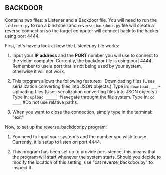 ## BACKDOOR 

Contains two files: a Listener and a Backdoor file. 
You will need to run the `listener.py` to run a bind shell and  `reverse_backdoor.py` file will create a reverse
connection so the target computer will connect back to the hacker using port 4444.

First, let's have a look at how the Listener.py file works:

1. Input your **IP address** and the **PORT** number you will use to connect to the victim computer. 
Currently, the backdoor file is using port 4444. Remember to use a port that is not being used by your system, otherwise it will not work.

2. This program allows the following features: 
  -Downloading files (Uses serialization converting files into JSON objects.) Type in: `download ___`
  -Uploading files (Uses serialization converting files into JSON objects.) Type in: `upload _____`
  -Navegate throught the file system. Type in: `cd ____` #Do not use relative paths. 

3. When you want to close the connection, simply type in the terminal:
"exit" 


Now, to set up the reverse_backdoor.py program:

1. You need to input your system's <IP> and the <PORT> number you wish to use. Currently, it is setup to listen on port 4444.

2. This program has been set up to provide persistence, this means that the program will start whenever the system starts. Should you decide
to modify the location of this setting, use "cat reverse_backdoor.py" to inspect it. 
